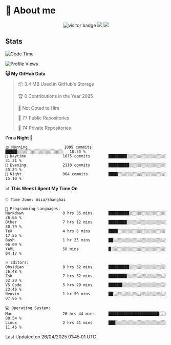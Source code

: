 <!-- ![](https://youpai.roccoshi.top/img/20200804214216.png) -->

# 🧐 About me
 
<p align="center">
<img src="https://visitor-badge.laobi.icu/badge?page_id=Lincest.Lincest&title=hits" alt="visitor badge"/>
<a href="mailto:imroccoshi@gmail.com"><img src="https://img.shields.io/badge/gmail-imroccoshi%40gmail.com-red"></a>
<a href="https://blog.roccoshi.top"><img src="https://img.shields.io/badge/blog-roccoshi-green"></a>
</p>

## Stats

<!--START_SECTION:waka-->
![Code Time](http://img.shields.io/badge/Code%20Time-2%2C480%20hrs%2035%20mins-blue)

![Profile Views](http://img.shields.io/badge/Profile%20Views-7-blue)

**🐱 My GitHub Data** 

> 📦 3.4 MB Used in GitHub's Storage 
 > 
> 🏆 0 Contributions in the Year 2025
 > 
> 🚫 Not Opted to Hire
 > 
> 📜 77 Public Repositories 
 > 
> 🔑 74 Private Repositories 
 > 
**I'm a Night 🦉** 

```text
🌞 Morning                1099 commits        █████░░░░░░░░░░░░░░░░░░░░   18.35 % 
🌆 Daytime                1875 commits        ████████░░░░░░░░░░░░░░░░░   31.31 % 
🌃 Evening                2110 commits        █████████░░░░░░░░░░░░░░░░   35.24 % 
🌙 Night                  904 commits         ████░░░░░░░░░░░░░░░░░░░░░   15.10 % 
```


📊 **This Week I Spent My Time On** 

```text
🕑︎ Time Zone: Asia/Shanghai

💬 Programming Languages: 
Markdown                 8 hrs 35 mins       █████████░░░░░░░░░░░░░░░░   36.66 % 
Other                    7 hrs 12 mins       ████████░░░░░░░░░░░░░░░░░   30.79 % 
TeX                      4 hrs 6 mins        ████░░░░░░░░░░░░░░░░░░░░░   17.56 % 
Bash                     1 hr 25 mins        ██░░░░░░░░░░░░░░░░░░░░░░░   06.09 % 
YAML                     58 mins             █░░░░░░░░░░░░░░░░░░░░░░░░   04.17 % 

🔥 Editors: 
Obsidian                 8 hrs 32 mins       █████████░░░░░░░░░░░░░░░░   36.48 % 
Zsh                      7 hrs 32 mins       ████████░░░░░░░░░░░░░░░░░   32.20 % 
VS Code                  5 hrs 29 mins       ██████░░░░░░░░░░░░░░░░░░░   23.46 % 
Neovim                   1 hr 50 mins        ██░░░░░░░░░░░░░░░░░░░░░░░   07.86 % 

💻 Operating System: 
Mac                      20 hrs 44 mins      ██████████████████████░░░   88.54 % 
Linux                    2 hrs 41 mins       ███░░░░░░░░░░░░░░░░░░░░░░   11.46 % 
```


 Last Updated on 26/04/2025 01:45:01 UTC
<!--END_SECTION:waka-->


